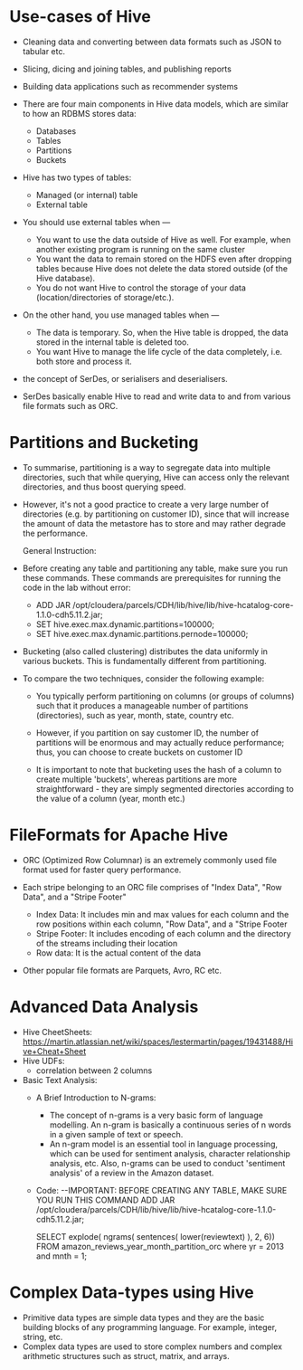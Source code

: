 # Use-cases of Hive

  - Cleaning data and converting between data formats such as JSON to tabular etc.
  - Slicing, dicing and joining tables, and publishing reports 
  - Building data applications such as recommender systems
  
  - There are four main components in Hive data models, which are similar to how an RDBMS stores data:
    - Databases
    - Tables
    - Partitions
    - Buckets
    
  - Hive has two types of tables:
    - Managed (or internal) table
    - External table
    
  - You should use external tables when —
  
    - You want to use the data outside of Hive as well. For example, when another existing program is running on the same cluster
    - You want the data to remain stored on the HDFS even after dropping tables because Hive does not delete the data stored outside 
      (of the Hive database).
    - You do not want Hive to control the storage of your data (location/directories of storage/etc.).

  - On the other hand, you use managed tables when —

    - The data is temporary. So, when the Hive table is dropped, the data stored in the internal table is deleted too.
    - You want Hive to manage the life cycle of the data completely, i.e. both store and process it.
    
  - the concept of SerDes, or serialisers and deserialisers. 
  - SerDes basically enable Hive to read and write data to and from various file formats such as ORC.
  

# Partitions and Bucketing

  - To summarise, partitioning is a way to segregate data into multiple directories, 
    such that while querying, Hive can access only the relevant directories, and thus boost querying speed. 
 
  - However, it's not a good practice to create a very large number of directories (e.g. by partitioning on customer ID), 
    since that will increase the amount of data the metastore has to store and may rather degrade the performance.
    
    General Instruction:

  - Before creating any table and partitioning any table, make sure you run these commands. 
    These commands are prerequisites for running the code in the lab without error:


    - ADD JAR /opt/cloudera/parcels/CDH/lib/hive/lib/hive-hcatalog-core-1.1.0-cdh5.11.2.jar;
    - SET hive.exec.max.dynamic.partitions=100000;
    - SET hive.exec.max.dynamic.partitions.pernode=100000;
    
  - Bucketing (also called clustering) distributes the data uniformly in various buckets. 
    This is fundamentally different from partitioning. 
    
  - To compare the two techniques, consider the following example: 

    - You typically perform partitioning on columns (or groups of columns) such that it produces a 
      manageable number of partitions (directories), such as year, month, state, country etc.
    - However, if you partition on say customer ID, the number of partitions will be enormous and may actually reduce 
      performance; thus, you can choose to create buckets on customer ID
      
    - It is important to note that bucketing uses the hash of a column to create multiple 'buckets', whereas partitions 
      are more straightforward - they are simply segmented directories according to the value of a column (year, month etc.)
      

# FileFormats for Apache Hive

  - ORC (Optimized Row Columnar) is an extremely commonly used file format used for faster query performance.
  - Each stripe belonging to an ORC file comprises of "Index Data", "Row Data", and a "Stripe Footer"
    - Index Data: It includes min and max values for each column and the row positions within each column, "Row Data", and a "Stripe Footer
    - Stripe Footer: It includes encoding of each column and the directory of the streams including their location
    - Row data: It is the actual content of the data
    
  - Other popular file formats are Parquets, Avro, RC etc.
  
  
# Advanced Data Analysis

  - Hive CheetSheets: https://martin.atlassian.net/wiki/spaces/lestermartin/pages/19431488/Hive+Cheat+Sheet
  - Hive UDFs:
    - correlation between 2 columns
  - Basic Text Analysis:
    - A Brief Introduction to N-grams:
      - The concept of n-grams is a very basic form of language modelling. An n-gram is basically a continuous series of n words in a given sample of text or speech.
      - An n-gram model is an essential tool in language processing, which can be used for sentiment analysis, character relationship analysis, etc. Also, n-grams can be used to conduct  'sentiment analysis' of a review in the Amazon dataset.
      
    - Code:
    --IMPORTANT: BEFORE CREATING ANY TABLE, MAKE SURE YOU RUN THIS COMMAND 
      ADD JAR /opt/cloudera/parcels/CDH/lib/hive/lib/hive-hcatalog-core-1.1.0-cdh5.11.2.jar;

      SELECT explode( ngrams( sentences( lower(reviewtext) ), 2, 6))
      FROM amazon_reviews_year_month_partition_orc
      where yr = 2013 and mnth = 1;
      
# Complex Data-types using Hive

  - Primitive data types are simple data types and they are the basic building blocks of any programming language. 
    For example, integer, string, etc.
  - Complex data types are used to store complex numbers and complex arithmetic structures such as struct, matrix, and arrays.
  
